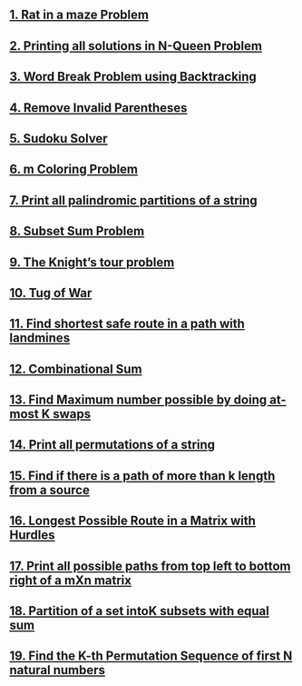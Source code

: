 ## [1. Rat in a maze Problem](https://github.com/singh7priyanshu/love_babbar_450_solutions/tree/main/backtracking/Rat%20in%20a%20maze%20Problem)<br />
## [2. Printing all solutions in N-Queen Problem](https://github.com/singh7priyanshu/love_babbar_450_solutions/tree/main/backtracking/Printing%20all%20solutions%20in%20N-Queen%20Problem)<br />
## [3. Word Break Problem using Backtracking](https://github.com/singh7priyanshu/love_babbar_450_solutions/tree/main/backtracking/Word%20Break%20Problem%20using%20Backtracking)<br />
## [4. Remove Invalid Parentheses](https://github.com/singh7priyanshu/love_babbar_450_solutions/tree/main/backtracking/Remove%20Invalid%20Parentheses)<br />
## [5. Sudoku Solver](https://github.com/singh7priyanshu/love_babbar_450_solutions/blob/main/others/gfg/Solve%20the%20Sudoku.cpp)<br />
## [6. m Coloring Problem](https://github.com/singh7priyanshu/love_babbar_450_solutions/tree/main/backtracking/m%20Coloring%20Problem)<br />
## [7. Print all palindromic partitions of a string](https://github.com/singh7priyanshu/love_babbar_450_solutions/tree/main/backtracking/Print%20all%20palindromic%20partitions%20of%20a%20string)<br />
## [8. Subset Sum Problem](https://github.com/singh7priyanshu/love_babbar_450_solutions/tree/main/dynamic_programming/Subset%20Sum%20Problem)<br />
## [9. The Knight’s tour problem](https://github.com/singh7priyanshu/love_babbar_450_solutions/tree/main/backtracking/The%20Knight%E2%80%99s%20tour%20problem)<br />
## [10. Tug of War](https://github.com/singh7priyanshu/love_babbar_450_solutions/tree/main/backtracking/Tug%20of%20War)<br />
## [11. Find shortest safe route in a path with landmines](https://github.com/singh7priyanshu/love_babbar_450_solutions/tree/main/backtracking/Find%20shortest%20safe%20route%20in%20a%20path%20with%20landmines)<br />
## [12. Combinational Sum](https://github.com/singh7priyanshu/love_babbar_450_solutions/tree/main/backtracking/Combinational%20Sum)<br />
## [13. Find Maximum number possible by doing at-most K swaps](https://github.com/singh7priyanshu/love_babbar_450_solutions/tree/main/backtracking/Find%20Maximum%20number%20possible%20by%20doing%20at-most%20K%20swaps)<br />
## [14. Print all permutations of a string](https://github.com/singh7priyanshu/love_babbar_450_solutions/tree/main/backtracking/Print%20all%20permutations%20of%20a%20string)<br />
## [15. Find if there is a path of more than k length from a source](https://github.com/singh7priyanshu/love_babbar_450_solutions/tree/main/backtracking/Find%20if%20there%20is%20a%20path%20of%20more%20than%20k%20length%20from%20a%20source)<br />
## [16. Longest Possible Route in a Matrix with Hurdles](https://github.com/singh7priyanshu/love_babbar_450_solutions/tree/main/backtracking/Longest%20Possible%20Route%20in%20a%20Matrix%20with%20Hurdles)<br />
## [17. Print all possible paths from top left to bottom right of a mXn matrix](https://github.com/singh7priyanshu/love_babbar_450_solutions/tree/main/backtracking/Print%20all%20possible%20paths%20from%20top%20left%20to%20bottom%20right%20of%20a%20mXn%20matrix)<br />
## [18. Partition of a set intoK subsets with equal sum](https://github.com/singh7priyanshu/love_babbar_450_solutions/tree/main/backtracking/Partition%20of%20a%20set%20intoK%20subsets%20with%20equal%20sum)<br />
## [19. Find the K-th Permutation Sequence of first N natural numbers](https://github.com/singh7priyanshu/love_babbar_450_solutions/tree/main/backtracking/Find%20the%20K-th%20Permutation%20Sequence%20of%20first%20N%20natural%20numbers)<br />


